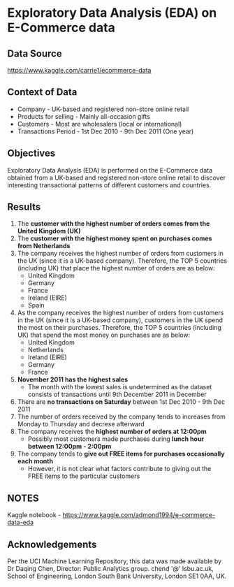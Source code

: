 # Exploratory Data Analysis (EDA) on E-Commerce data 

## Data Source 
https://www.kaggle.com/carrie1/ecommerce-data

## Context of Data 
- Company - UK-based and registered non-store online retail
- Products for selling - Mainly all-occasion gifts
- Customers - Most are wholesalers (local or international)
- Transactions Period - 1st Dec 2010 - 9th Dec 2011 (One year)

## Objectives

Exploratory Data Analysis (EDA) is performed on the E-Commerce data obtained from a UK-based and registered non-store online retail to discover interesting transactional patterns of different customers and countries.

## Results
1. The **customer with the highest number of orders comes from the United Kingdom (UK)** 
2. The **customer with the highest money spent on purchases comes from Netherlands** 
3. The company receives the highest number of orders from customers in the UK (since it is a UK-based company). Therefore, the TOP 5 countries (including UK) that place the highest number of orders are as below: 
    - United Kingdom 
	- Germany 
	- France
	- Ireland (EIRE)
	- Spain
4. As the company receives the highest number of orders from customers in the UK (since it is a UK-based company), customers in the UK spend the most on their purchases. Therefore, the TOP 5 countries (including UK) that spend the most money on purchases are as below: 
    - United Kingdom 
	- Netherlands
	- Ireland (EIRE)
	- Germany
	- France
5. **November 2011 has the highest sales** 
	- The month with the lowest sales is undetermined as the dataset consists of transactions until 9th December 2011 in December 
6. There are **no transactions on Saturday** between 1st Dec 2010 - 9th Dec 2011 
7. The number of orders received by the company tends to increases from Monday to Thursday and decrese afterward
8. The company receives the **highest number of orders at 12:00pm** 
	- Possibly most customers made purchases during **lunch hour between 12:00pm - 2:00pm**
9. The company tends to **give out FREE items for purchases occasionally each month** 
	- However, it is not clear what factors contribute to giving out the FREE items to the particular customers 

## NOTES
Kaggle notebook - https://www.kaggle.com/admond1994/e-commerce-data-eda

## Acknowledgements
Per the UCI Machine Learning Repository, this data was made available by Dr Daqing Chen, Director: Public Analytics group. chend '@' lsbu.ac.uk, School of Engineering, London South Bank University, London SE1 0AA, UK.
